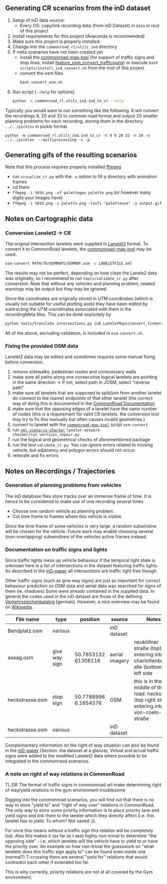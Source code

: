 ## Generating CR scenarios from the inD dataset

1. Setup of inD data source:
    - Every OS: copy/link recording data (from inD Dataset) in `data` in root of this project
2. Install requirements for this project (Anaconda is recommended)
3. Make sure this project is properly installed.
4. Change into the `commonroad_rl/utils_ind` directory
5. If meta scenarios have not been created yet
    - install the [commonroad-map-tool](https://gitlab.lrz.de/cps/commonroad-map-tool) (for support of traffic signs and stop lines, install [feature_osm_convert_trafficsigns](https://gitlab.lrz.de/cps/commonroad-map-tool/-/tree/feature_osm_convert_traffic_signs)) or execute `bash scripts/install_ind_convert.sh` from the root of this project
    - convert the osm files
      ```bash
      bash convert_osm.sh
      ``` 
6. Run script (`--help` for options)
   ```bash
   python -m commonroad_rl.utils_ind.ind_to_cr --help
   ```

Typically you would want to run something like the following.
It will convert the recordings 9, 20 and 33 to common road format and output
20 smaller planning problems for each recording, storing them in the directory `../../pickles`
in pickle format.
```
python -m commonroad_rl.utils_ind.ind_to_cr -t 0 9 20 32 -n 20 -o ../../pickles  --multiprocessing -v -p
```

## Generating gifs of the resulting scenarios

Note that this process requires properly installed [ffmpeg](https://ffmpeg.org/)

* run `visualize_cr.py` with the `-o` option to fill a directory with animation frames
* cd there
* `ffmpeg -i %03d.png -vf palettegen palette.png` (or however many digits your images have)
* `ffmpeg -i %03d.png -i palette.png -lavfi "paletteuse" -y output.gif`

## Notes on Cartographic data

### Conversion Lanelet2 -> CR

The original intersection lanelets were supplied in [Lanelet2](https://github.com/fzi-forschungszentrum-informatik/Lanelet2) format.
To convert it to CommonRoad lanelets, the [commonroad-map-tool](https://gitlab.lrz.de/cps/commonroad-map-tool/-/tree/develop/)
may be used.

```bash
osm-convert PATH/TO/OSMMAPS/OSMMAP.osm -o LANELETFILE.xml 
```

The results may not be perfect, depending on how clean the Lanele2 data was originally,
so I recommend to run `tools/validate_cr.py` after conversion.
Note that without any vehicles and planning problem, related warnings may be output but they may be ignored.

Since the coordinates are originally stored in UTM coordinates (which is usually not suitable for useful plotting axes)
they have been edited by subtracting the UTM cooridinates associated with them in the recordingMeta files.
This can be done explicitely by
```bash
python tools/translate_intersections.py inD_LaneletMaps/convert_tinkered
```

All of the above, excluding validation, is included in `osm-convert.sh`.

### Fixing the provided OSM data

Lanelet2 data may be edited and sometimes requires some manual fixing before conversion.

1. remove sidewalks, pedestrian routes and unnecessary walls
2. make sure all paths along one consecutive logical lanelets are pointing in the same direction
   -> if not, select path in JOSM, select "reverse path"
3. make sure all lanelets that are supposed to split/join from another lanelet do connect
    to the (same) endpoints of that other lanelet (the correct way of doing this is documented in the [CommonRoad Documentation](https://gitlab.lrz.de/tum-cps/commonroad-scenarios/blob/master/documentation/XML_commonRoad_2020a.pdf)
3. make sure that the opposing edges of a lanelet have the same number of nodes (this is a requirement for valid CR lanelets. the conversion tool may try to fix this manually but often causes invalid geometries.)
3. convert to lanelet with the [`commonroad-map-tool`](https://gitlab.lrz.de/cps/commonroad-map-tool/-/tree/develop/) script `osm-convert`
4. run [`xml-scenario-checker`](https://gitlab.lrz.de/cps/xml-scenario-checker/-/tree/feature_issues_in_network_checker/) `lanelet-network-checker/run_vertices_repair.py`
5. run the logical and geometrical checks of aforementioned package
6. run the tool `validate_cr.py`. You can ignore errors related to missing vehicle, but adjacency and polygon errors should not occur.
6. reiterate and fix errors

## Notes on Recordings / Trajectories

### Generation of planning problems from vehicles

The inD database files store tracks over an immense frame of time.
It is hence to be considered to make use of one recording several times

- Choose one random vehicle as planning problem.
- Cut time frame to frames where this vehicle is visible.

Since the time frame of some vehicles is very large, a random subwindow
will be chosen for the vehicle.
Future work may enable choosing several (non-overlapping) subwindows of the vehicles active frames instead.


### Documentation on traffic signs and lights

Since traffic lights mess up vehicle behaviour if the temporal light state is unknown here
is a list of intersections in the dataset featuring traffic lights.
As described in the [inD-paper](https://arxiv.org/abs/1911.07602) all intersections are traffic light free though.

Other traffic signs (such as give way signs) are just as important for correct behaviour prediction so OSM data and aerial data was searched for signs of them (ie. shadows)
Some were already contained in the supplied data.
In general the codes used in the inD dataset are those of the defining [Verkehrszeichenkatalog](http://www.vzkat.de/2017/VzKat.htm) [german].
However, a nice overview may be found on [Wikipedia](https://de.wikipedia.org/wiki/Bildtafel_der_Verkehrszeichen_in_der_Bundesrepublik_Deutschland_von_2013_bis_2017).

| File name | type | position | source | Notes |
| --------- | ------------- | -------- | ------ | ----- |
| Bendplatz.osm | various | | inD dataset | |
| aseag.osm | give way sign | 50.7853132 61308116 | aerial imagery | neuköllner straße (top) entering into charlottenburger alle (bottom) on left side |
| heckstrasse.osm | stop sign | 50.7788996 6.1654376 | OSM | this is in the middle of the road. heckstrase (top right street) entering into von-coels-straße |
| heckstrasse.osm | various | | inD dataset | |

Complementary information on the right of way situation can also be found in the [inD-paper](https://arxiv.org/abs/1911.07602) (Section: the dataset at a glance).
Virtual and actual traffic signs were added to the modified Lanelet2 data where possible to be integrated in the commonraod scenarios.

### A note on right of way relations in CommonRoad

TL;DR The format of traffic signs in commonroad wil make determining right of way/yield relations in the gym environment troublesome

Digging into the commonroad scenarios, you will find out that there is no way to store "yield to" and "right of way over" relations in CommonRoad.
The only way to store some priority information is to place priority lane and yield signs and link them to the lanelet which they directly affect
(i.e. this lanelet has to yield. To whom? Not saved :)).

For once this means wihtout a traffic sign this relation will be completely lost.
Also this makes it (as far as I see) highly non-trivial to determine "the opposing side" - i.e. which lanelets will the vehicle have to yield to or have the priority over.
An example on how non-trivial the guesswork on "what lanelets does this traffic sign apply to" can be found even inside one (normal?) T-crossing there are several "yield for" relations that would contradict each other if extended too far.

This is why currently, priority relations are not at all covered by the Gym environment.
